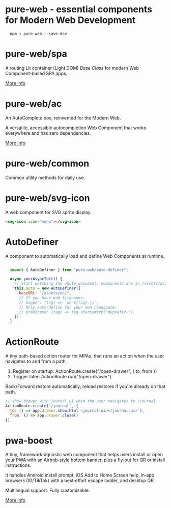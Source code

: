 # pure-web - essential components for Modern Web Development
```cli
  npm i pure-web --save-dev
```

# pure-web/spa 

A routing Lit container (Light DOM) _Base Class_ for modern Web Component-based SPA apps.

[More info](./spa-readme.md)

# pure-web/ac 

An AutoComplete box, reinvented for the Modern Web.

A versatile, accessible autocompletion Web Component that works everywhere and has zero dependencies.

[More info](./ac-readme.md)

# pure-web/common

Common utility methods for daily use.

# pure-web/svg-icon

A web component for SVG sprite display.

```html
<svg-icon icon="menu"></svg-icon>
```

# AutoDefiner

A component to automatically load and define Web Components at runtime.

```js

  import { AutoDefiner } from "pure-web/auto-definer";

  async yourAsyncInit() {
    // Start watching the whole document. Components are in /assets/wc/<tag>.js
    this.auto = new AutoDefiner({
      baseURL: "/assets/wc/",
      // If you have odd filenames:
      // mapper: (tag) => `wc-${tag}.js`,
      // Only auto-define for your own namespace:
      // predicate: (tag) => tag.startsWith("myprefix-"),
    });
  }

```

# ActionRoute 

A tiny path-based action router for MPAs, that runs an action when the user navigates to and from a path.

1) Register on startup: ActionRoute.create("/open-drawer", { to, from })
2) Trigger later: ActionRoute.run("/open-drawer")

Back/Forward restore automatically; reload restores if you're already on that path.

```js
// show drawer with journal UI when the user navigates to /journal
ActionRoute.create("/journal", {
  to: () => app.drawer.show(html`<journal-ui></journal-ui>`),
  from: () => app.drawer.close()
});
```

# pwa-boost

A tiny, framework‑agnostic web component that helps users install or open your PWA with an Airbnb‑style bottom banner, plus a fly‑out for QR or install instructions. 

It handles Android install prompt, iOS Add to Home Screen help, in‑app browsers (IG/TikTok) with a best‑effort escape ladder, and desktop QR.

Multilingual support. Fully customizable.

[More info](./pwa-boost-readme.md)